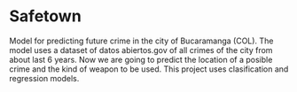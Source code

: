 # Safetown
Model for predicting future crime in the city of Bucaramanga (COL). The model uses a dataset of datos abiertos.gov of all crimes of the city from about last 6 years. Now we are going to predict the location of a posible crime and the kind of weapon to be used. This project uses clasification and regression models.
